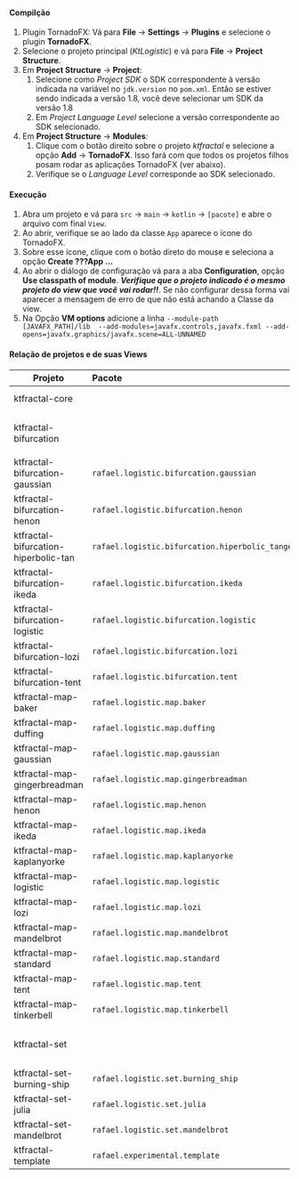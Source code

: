 #### Compilção

1. Plugin TornadoFX: Vá para **File** -> **Settings** 
-> **Plugins** e selecione o plugin **TornadoFX**.
2. Selecione o projeto principal (*KtLogistic*) e vá para 
**File** -> **Project Structure**.
3. Em **Project Structure** -> **Project**:
    1. Selecione como 
*Project SDK* o SDK correspondente à versão indicada na 
variável no `jdk.version` no `pom.xml`. Então se estiver 
sendo indicada a versão 1.8, você deve selecionar um SDK 
da versão 1.8
    2. Em *Project Language Level* selecione a versão 
correspondente ao SDK selecionado.
4. Em **Project Structure** -> **Modules**:
    1. Clique com o botão direito sobre o projeto 
*ktfractal* e selecione a opção **Add** -> **TornadoFX**. 
Isso fará com que todos os projetos filhos posam rodar as 
aplicações TornadoFX (ver abaixo).
    2. Verifique se o *Language Level* corresponde ao SDK 
selecionado.

#### Execução
1. Abra um projeto e vá para `src` -> `main` -> `kotlin` 
-> `[pacote]` e abre o arquivo com final `View`.
2. Ao abrir, verifique se ao lado da classe `App` aparece 
o ícone do TornadoFX. 
3. Sobre esse ícone, clique com o botão direto do mouse 
e seleciona a opção **Create ???App ...**
4. Ao abrir o diálogo de configuração vá para a aba 
**Configuration**, opção **Use classpath of module**. 
***Verifique que o projeto indicado é o mesmo projeto do 
view que você vai rodar!!***. Se não configurar dessa 
forma vai aparecer a mensagem de erro de que não está 
achando a Classe da view.
5. Na Opção **VM options** adicione a linha `
--module-path [JAVAFX_PATH]/lib 
--add-modules=javafx.controls,javafx.fxml
--add-opens=javafx.graphics/javafx.scene=ALL-UNNAMED
`

#### Relação de projetos e de suas Views
| Projeto                              | Pacote                                           | Classe                            | Observação                                   |
|--------------------------------------|:-------------------------------------------------|:----------------------------------|----------------------------------------------|
| ktfractal-core                       |                                                  |                                   | Projeto Pai de todos                         |
| ktfractal-bifurcation                |                                                  |                                   | Projeto base para os `ktfractal-bifurcation` |
| ktfractal-bifurcation-gaussian       | `rafael.logistic.bifurcation.gaussian`           | `GaussianBifurcationApp`          |                                              |
| ktfractal-bifurcation-henon          | `rafael.logistic.bifurcation.henon`              | `HenonBifurcationApp`             |                                              |
| ktfractal-bifurcation-hiperbolic-tan | `rafael.logistic.bifurcation.hiperbolic_tangent` | `HiperbolicTangentBifurcationApp` |                                              |
| ktfractal-bifurcation-ikeda          | `rafael.logistic.bifurcation.ikeda`              | `IkedaBifurcationApp`             |                                              |
| ktfractal-bifurcation-logistic       | `rafael.logistic.bifurcation.logistic`           | `LogisticBifurcationApp`          |                                              |
| ktfractal-bifurcation-lozi           | `rafael.logistic.bifurcation.lozi`               | `LoziBifurcationApp`              |                                              |
| ktfractal-bifurcation-tent           | `rafael.logistic.bifurcation.tent`               | `TentBifurcationApp`              |                                              |
| ktfractal-map-baker                  | `rafael.logistic.map.baker`                      | `BakerMapApp`                     |                                              |
| ktfractal-map-duffing                | `rafael.logistic.map.duffing`                    | `DuffingMapApp`                   |                                              |
| ktfractal-map-gaussian               | `rafael.logistic.map.gaussian`                   | `GaussianMapApp`                  |                                              |
| ktfractal-map-gingerbreadman         | `rafael.logistic.map.gingerbreadman`             | `GingerbreadmanMapApp`            |                                              |
| ktfractal-map-henon                  | `rafael.logistic.map.henon`                      | `HenonMapApp`                     |                                              |
| ktfractal-map-ikeda                  | `rafael.logistic.map.ikeda`                      | `IkedaMapApp`                     |                                              |
| ktfractal-map-kaplanyorke            | `rafael.logistic.map.kaplanyorke`                | `KaplanYorkeMapApp`               |                                              |
| ktfractal-map-logistic               | `rafael.logistic.map.logistic`                   | `LogisticMapApp`                  |                                              |
| ktfractal-map-lozi                   | `rafael.logistic.map.lozi`                       | `LoziMapApp`                      |                                              |
| ktfractal-map-mandelbrot             | `rafael.logistic.map.mandelbrot`                 | `MandelbrotMapApp`                |                                              |
| ktfractal-map-standard               | `rafael.logistic.map.standard`                   | `StandardMapApp`                  |                                              |
| ktfractal-map-tent                   | `rafael.logistic.map.tent`                       | `TentMapApp`                      |                                              |
| ktfractal-map-tinkerbell             | `rafael.logistic.map.tinkerbell`                 | `TinkerbellMapApp`                |                                              |
| ktfractal-set                        |                                                  |                                   | Projeto base para `ktfractal-set`            |
| ktfractal-set-burning-ship           | `rafael.logistic.set.burning_ship`               | `BurningShipSetApp`               |                                              |
| ktfractal-set-julia                  | `rafael.logistic.set.julia`                      | `JuliaSetApp`                     |                                              |
| ktfractal-set-mandelbrot             | `rafael.logistic.set.mandelbrot`                 | `MandelbrotSetApp`                |                                              |
| ktfractal-template                   | `rafael.experimental.template`                   | `TemplateApp`                     |                                              |
